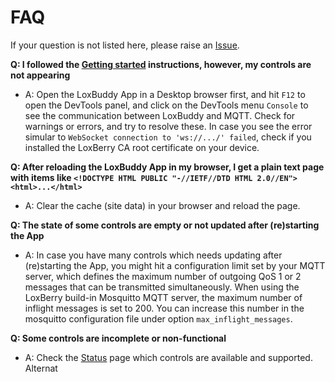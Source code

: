 # FAQ

If your question is not listed here, please raise an [Issue].

**Q: I followed the [Getting started](./Getting-started) instructions, however, my controls are not appearing**

 * A: Open the LoxBuddy App in a Desktop browser first, and hit `F12` to open the DevTools panel, and click on the DevTools menu `Console` to see the communication between LoxBuddy and MQTT. Check for warnings or errors, and try to resolve these. In case you see the error simular to `WebSocket connection to 'ws://.../' failed`, check if you installed the LoxBerry CA root certificate on your device.

**Q: After reloading the LoxBuddy App in my browser, I get a plain text page with items like `<!DOCTYPE HTML PUBLIC "-//IETF//DTD HTML 2.0//EN"><html>...</html>`**

 * A: Clear the cache (site data) in your browser and reload the page.

**Q: The state of some controls are empty or not updated after (re)starting the App**

 * A: In case you have many controls which needs updating after (re)starting the App, you might hit a configuration limit set by your MQTT server, which defines the maximum number of outgoing QoS 1 or 2 messages that can be transmitted simultaneously. When using the LoxBerry build-in Mosquitto MQTT server, the maximum number of inflight messages is set to 200. You can increase this number in the mosquitto configuration file under option `max_inflight_messages`.

**Q: Some controls are incomplete or non-functional**

 * A: Check the [Status](https://github.com/nufke/LoxBerry-Plugin-LoxBuddy/wiki/Status) page which controls are available and supported. Alternat

[GettingStarted]: https://github.com/nufke/LoxBerry-Plugin-LoxBuddy/wiki/Getting-started
[Issue]: https://github.com/nufke/LoxBerry-Plugin-LoxBuddy/issues.
